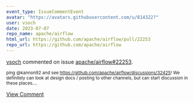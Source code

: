 ```yaml
---
event_type: IssueCommentEvent
avatar: "https://avatars.githubusercontent.com/u/814322?"
user: vsoch
date: 2023-07-07
repo_name: apache/airflow
html_url: https://github.com/apache/airflow/pull/22253
repo_url: https://github.com/apache/airflow
---
```


<a href='https://github.com/vsoch' target='_blank'>vsoch</a> commented on issue <a href='https://github.com/apache/airflow/pull/22253' target='_blank'>apache/airflow#22253</a>.

<small>ping @kannon92 and see https://github.com/apache/airflow/discussions/32425! We definitely can look at design docs / posting to other channels, but can start discussion in these places....</small>

<a href='https://github.com/apache/airflow/pull/22253' target='_blank'>View Comment</a>